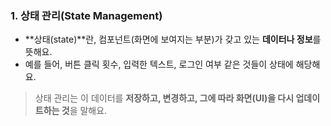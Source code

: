 

### 1. **상태 관리(State Management)**

- **상태(state)**란, 컴포넌트(화면에 보여지는 부분)가 갖고 있는 **데이터나 정보**를 뜻해요.
- 예를 들어, 버튼 클릭 횟수, 입력한 텍스트, 로그인 여부 같은 것들이 상태에 해당해요.

> 상태 관리는 이 데이터를 **저장하고, 변경하고, 그에 따라 화면(UI)을 다시 업데이트하는 것**을 말해요.
